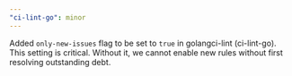 ```yaml
---
"ci-lint-go": minor
---
```


Added `only-new-issues` flag to be set to `true` in golangci-lint (ci-lint-go).
This setting is critical. Without it, we cannot enable new rules without first
resolving outstanding debt.  

